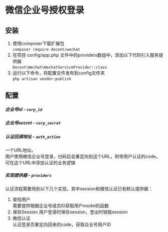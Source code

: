 # 微信企业号授权登录
## 安装
1. 使用composer下载扩展包  
  `composer require decent/wechat`
2. 在项目 config/app.php 文件中的providers数组中，添加以下代码引入服务提供器  
  `Decent\Wechat\WechatServiceProvider::class`
3. 运行以下命令，将配置文件发布到config文件夹    
  `php artisan vendor:publish`  
  
## 配置  
#####  企业号id - `corp_id`  
#####  企业号secret - `corp_secret`
#####  认证回调地址 - `auth_action`  
一个URL地址。  
用户使用微信企业号登录，扫码后会重定向到这个URL，附带用户认证的code。  
可在这个URL中添加认证的业务逻辑  
#####  实现提供器 - `providers`  
认证流程需要用到以下几个实现，其中session和微信认证已有默认提供器：  
1. 查找用户  
   需要提供根据企业号成员ID获取用户model的函数
2. 保存Session
   用户登录时保存session，登出时销毁session
3. 微信认证  
   认证登录页重定向回来的code，获取企业号用户ID
